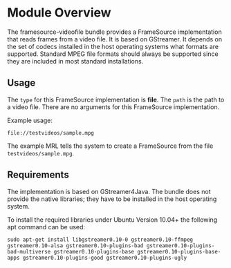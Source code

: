 # Module Overview

The framesource-videofile bundle provides a FrameSource implementation that reads frames from
a video file. It is based on GStreamer. It depends on the set of codecs
installed in the host operating systems what formats are supported.
Standard MPEG file formats should always be supported since they are
included in most standard installations.

## Usage

The `type` for this FrameSource implementation is **file**. The `path`
is the path to a video file. There are no arguments for this FrameSource
implementation.

Example usage:

`file://testvideos/sample.mpg`

The example MRL tells the system to create a FrameSource from the file
`testvideos/sample.mpg`.

## Requirements

The implementation is based on GStreamer4Java. The bundle does not
provide the native libraries; they have to be installed in the host
operating system.

To install the required libraries under Ubuntu Version 10.04+ the
following apt command can be used:

`sudo apt-get install libgstreamer0.10-0 gstreamer0.10-ffmpeg gstreamer0.10-alsa gstreamer0.10-plugins-bad gstreamer0.10-plugins-bad-multiverse gstreamer0.10-plugins-base gstreamer0.10-plugins-base-apps gstreamer0.10-plugins-good gstreamer0.10-plugins-ugly`
